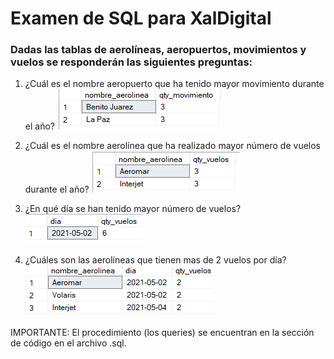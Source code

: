 # Examen de SQL para XalDigital
### Dadas las tablas de aerolíneas, aeropuertos, movimientos y vuelos se responderán las siguientes preguntas:

1. ¿Cuál es el nombre aeropuerto que ha tenido mayor movimiento durante el año?
![image](https://github.com/carlosrn98/Examen_XalDigital_SQL/blob/master/1.png?raw=true)

2. ¿Cuál es el nombre aerolínea que ha realizado mayor número de vuelos durante el año?
![image](https://github.com/carlosrn98/Examen_XalDigital_SQL/blob/master/2.png?raw=true)

3. ¿En qué día se han tenido mayor número de vuelos?
![image](https://github.com/carlosrn98/Examen_XalDigital_SQL/blob/master/3.png?raw=true)

4. ¿Cuáles son las aerolíneas que tienen mas de 2 vuelos por día?
![image](https://github.com/carlosrn98/Examen_XalDigital_SQL/blob/master/4.png?raw=true)

IMPORTANTE: El procedimiento (los queries) se encuentran en la sección de código en el archivo .sql.
